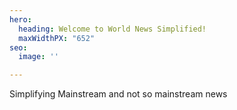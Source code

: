 ```yaml
---
hero:
  heading: Welcome to World News Simplified!
  maxWidthPX: "652"
seo:
  image: ''

---
```

Simplifying Mainstream and not so mainstream news 